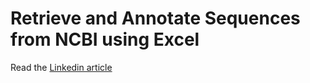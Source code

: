 # Retrieve and Annotate Sequences from NCBI using Excel

Read the [Linkedin article](https://www.linkedin.com/pulse/retrieve-annotate-sequences-from-ncbi-using-excel-taheri-ghahfarokhi/)

